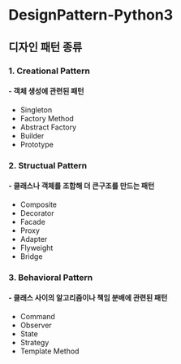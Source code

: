 # DesignPattern-Python3


## 디자인 패턴 종류


### 1. Creational Pattern
#### - 객체 생성에 관련된 패턴
* Singleton
* Factory Method
* Abstract Factory
* Builder
* Prototype


### 2. Structual Pattern
#### - 클래스나 객체를 조합해 더 큰구조를 만드는 패턴
* Composite
* Decorator
* Facade
* Proxy
* Adapter
* Flyweight
* Bridge

### 3. Behavioral Pattern
#### - 클래스 사이의 알고리즘이나 책임 분배에 관련된 패턴
* Command
* Observer
* State
* Strategy
* Template Method
